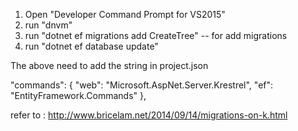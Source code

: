 ﻿1. Open "Developer Command Prompt for VS2015"
2. run "dnvm" 
3. run "dotnet ef migrations add CreateTree"  -- for add migrations
4. run "dotnet ef database update"

The above need to add the string in project.json

"commands": {
    "web": "Microsoft.AspNet.Server.Krestrel",
    "ef": "EntityFramework.Commands"
  },

refer to : http://www.bricelam.net/2014/09/14/migrations-on-k.html